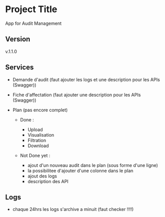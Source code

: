 
# Project Title


App for Audit Management 

## Version

v.1.1.0

## Services

- Demande d'audit (faut ajouter les logs et une description pour les APIs (Swagger))

- Fiche d'affectation (faut ajouter une description pour les APIs (Swagger))

- Plan (pas encore complet)
    - Done :
        - Upload
        - Visualisation
        - Filtration
        - Download

    - Not Done yet :
        - ajout d'un nouveau audit dans le plan (sous forme d'une ligne)
        - la possibilitee d'ajouter d'une colonne dans le plan 
        - ajout des logs
        - description des API

## Logs

- chaque 24hrs les logs s'archive a minuit (faut checker !!!!)

